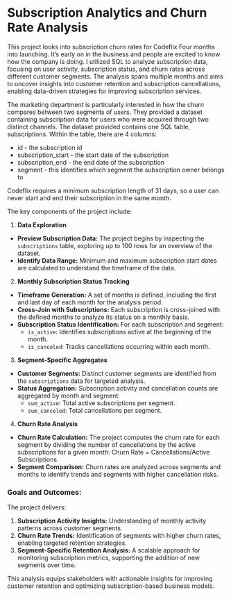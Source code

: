 # Subscription Analytics and Churn Rate Analysis

This project looks into subscription churn rates for Codeflix Four months into launching. It’s early on in the business and people are excited to know how the company is doing. I utilized SQL to analyze subscription data, focusing on user activity, subscription status, and churn rates across different customer segments. The analysis spans multiple months and aims to uncover insights into customer retention and subscription cancellations, enabling data-driven strategies for improving subscription services. 

The marketing department is particularly interested in how the churn compares between two segments of users. They provided a dataset containing subscription data for users who were acquired through two distinct channels. The dataset provided contains one SQL table, subscriptions. Within the table, there are 4 columns:
* id - the subscription id
* subscription_start - the start date of the subscription
* subscription_end - the end date of the subscription
* segment - this identifies which segment the subscription owner belongs to
  
Codeflix requires a minimum subscription length of 31 days, so a user can never start and end their subscription in the same month.

The key components of the project include:
 1. **Data Exploration**
  - **Preview Subscription Data:** The project begins by inspecting the `subscriptions` table, exploring up to 100 rows for an overview of the dataset.
  - **Identify Data Range:** Minimum and maximum subscription start dates are calculated to understand the timeframe of the data.
2. **Monthly Subscription Status Tracking**
  - **Timeframe Generation:** A set of months is defined, including the first and last day of each month for the analysis period.
  - **Cross-Join with Subscriptions:** Each subscription is cross-joined with the defined months to analyze its status on a monthly basis.
  - **Subscription Status Identification:** For each subscription and segment:
    - `is_active`: Identifies subscriptions active at the beginning of the month.
    - `is_canceled`: Tracks cancellations occurring within each month.
3. **Segment-Specific Aggregates**
- **Customer Segments:** Distinct customer segments are identified from the `subscriptions` data for targeted analysis.
- **Status Aggregation:** Subscription activity and cancellation counts are aggregated by month and segment:
  - `sum_active`: Total active subscriptions per segment.
  - `sum_canceled`: Total cancellations per segment.
4. **Churn Rate Analysis**
  - **Churn Rate Calculation:** The project computes the churn rate for each segment by dividing the number of cancellations by the active subscriptions for a given month:
              Churn Rate = Cancellations/Active Subscriptions
  - **Segment Comparison:** Churn rates are analyzed across segments and months to identify trends and segments with higher cancellation risks.

### Goals and Outcomes:
The project delivers:
1. **Subscription Activity Insights:** Understanding of monthly activity patterns across customer segments.
2. **Churn Rate Trends:** Identification of segments with higher churn rates, enabling targeted retention strategies.
3. **Segment-Specific Retention Analysis:** A scalable approach for monitoring subscription metrics, supporting the addition of new segments over time.

This analysis equips stakeholders with actionable insights for improving customer retention and optimizing subscription-based business models.
